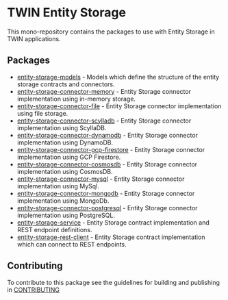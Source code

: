 # TWIN Entity Storage

This mono-repository contains the packages to use with Entity Storage in TWIN applications.

## Packages

- [entity-storage-models](packages/entity-storage-models/README.md) - Models which define the structure of the entity storage contracts and connectors.
- [entity-storage-connector-memory](packages/entity-storage-connector-memory/README.md) - Entity Storage connector implementation using in-memory storage.
- [entity-storage-connector-file](packages/entity-storage-connector-file/README.md) - Entity Storage connector implementation using file storage.
- [entity-storage-connector-scylladb](packages/entity-storage-connector-scylladb/README.md) - Entity Storage connector implementation using ScyllaDB.
- [entity-storage-connector-dynamodb](packages/entity-storage-connector-dynamodb/README.md) - Entity Storage connector implementation using DynamoDB.
- [entity-storage-connector-gcp-firestore](packages/entity-storage-connector-gcp-firestore/README.md) - Entity Storage connector implementation using GCP Firestore.
- [entity-storage-connector-cosmosdb](packages/entity-storage-connector-cosmosdb/README.md) - Entity Storage connector implementation using CosmosDB.
- [entity-storage-connector-mysql](packages/entity-storage-connector-mysql/README.md) - Entity Storage connector implementation using MySql.
- [entity-storage-connector-mongodb](packages/entity-storage-connector-mongodb/README.md) - Entity Storage connector implementation using MongoDb.
- [entity-storage-connector-postgresql](packages/entity-storage-connector-postgresql/README.md) - Entity Storage connector implementation using PostgreSQL.
- [entity-storage-service](packages/entity-storage-service/README.md) - Entity Storage contract implementation and REST endpoint definitions.
- [entity-storage-rest-client](packages/entity-storage-rest-client/README.md) - Entity Storage contract implementation which can connect to REST endpoints.

## Contributing

To contribute to this package see the guidelines for building and publishing in [CONTRIBUTING](./CONTRIBUTING.md)
